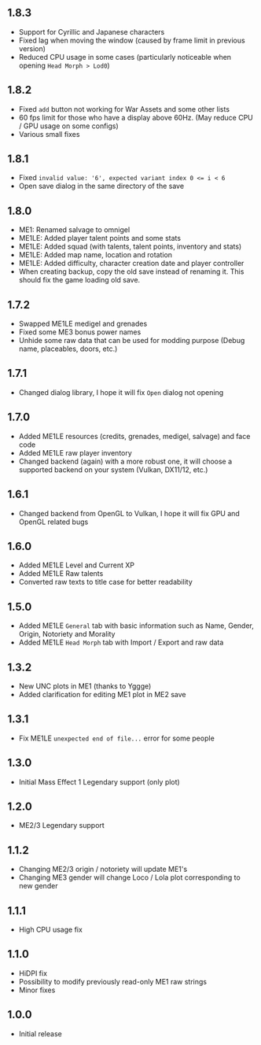 ## 1.8.3
- Support for Cyrillic and Japanese characters
- Fixed lag when moving the window (caused by frame limit in previous version)
- Reduced CPU usage in some cases (particularly noticeable when opening `Head Morph > Lod0`)

## 1.8.2
- Fixed `add` button not working for War Assets and some other lists
- 60 fps limit for those who have a display above 60Hz. (May reduce CPU / GPU usage on some configs)
- Various small fixes

## 1.8.1
- Fixed `invalid value: '6', expected variant index 0 <= i < 6`
- Open save dialog in the same directory of the save

## 1.8.0
- ME1: Renamed salvage to omnigel
- ME1LE: Added player talent points and some stats
- ME1LE: Added squad (with talents, talent points, inventory and stats)
- ME1LE: Added map name, location and rotation
- ME1LE: Added difficulty, character creation date and player controller
- When creating backup, copy the old save instead of renaming it. This should fix the game loading old save.

## 1.7.2
- Swapped ME1LE medigel and grenades
- Fixed some ME3 bonus power names
- Unhide some raw data that can be used for modding purpose (Debug name, placeables, doors, etc.)

## 1.7.1
- Changed dialog library, I hope it will fix `Open` dialog not opening

## 1.7.0
- Added ME1LE resources (credits, grenades, medigel, salvage) and face code
- Added ME1LE raw player inventory
- Changed backend (again) with a more robust one, it will choose a supported backend on your system (Vulkan, DX11/12, etc.)

## 1.6.1
- Changed backend from OpenGL to Vulkan, I hope it will fix GPU and OpenGL related bugs

## 1.6.0
- Added ME1LE Level and Current XP
- Added ME1LE Raw talents
- Converted raw texts to title case for better readability

## 1.5.0
- Added ME1LE `General` tab with basic information such as Name, Gender, Origin, Notoriety and Morality
- Added ME1LE `Head Morph` tab with Import / Export and raw data

## 1.3.2
- New UNC plots in ME1 (thanks to Yggge)
- Added clarification for editing ME1 plot in ME2 save

## 1.3.1
- Fix ME1LE `unexpected end of file...` error for some people

## 1.3.0
- Initial Mass Effect 1 Legendary support (only plot)

## 1.2.0
- ME2/3 Legendary support

## 1.1.2
- Changing ME2/3 origin / notoriety will update ME1's
- Changing ME3 gender will change Loco / Lola plot corresponding to new gender

## 1.1.1
- High CPU usage fix

## 1.1.0
- HiDPI fix
- Possibility to modify previously read-only ME1 raw strings
- Minor fixes

## 1.0.0
- Initial release
